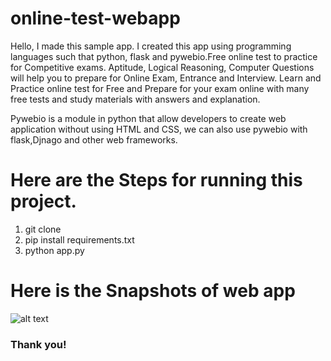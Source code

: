 # online-test-webapp
Hello, I made this sample app. I created this app using programming languages such that python, flask and pywebio.Free online test to practice for Competitive exams. Aptitude, Logical Reasoning, Computer Questions will help you to prepare for Online Exam, Entrance and Interview. Learn and Practice online test for Free and Prepare for your exam online with many free tests and study materials with answers and explanation. <br>

Pywebio is a module in python that allow developers to create web application without using HTML and CSS, we can also use pywebio with flask,Djnago and other web frameworks.

# Here are the Steps for running this project.
1. git clone<br>
2. pip install requirements.txt<br>
3. python app.py<br>

# Here is the Snapshots of web app

![alt text](https://github.com/kavyanshpandey/online-test-webapp/blob/main/Snapshots/20210417_201343.jpg)
<br>

### Thank you!
